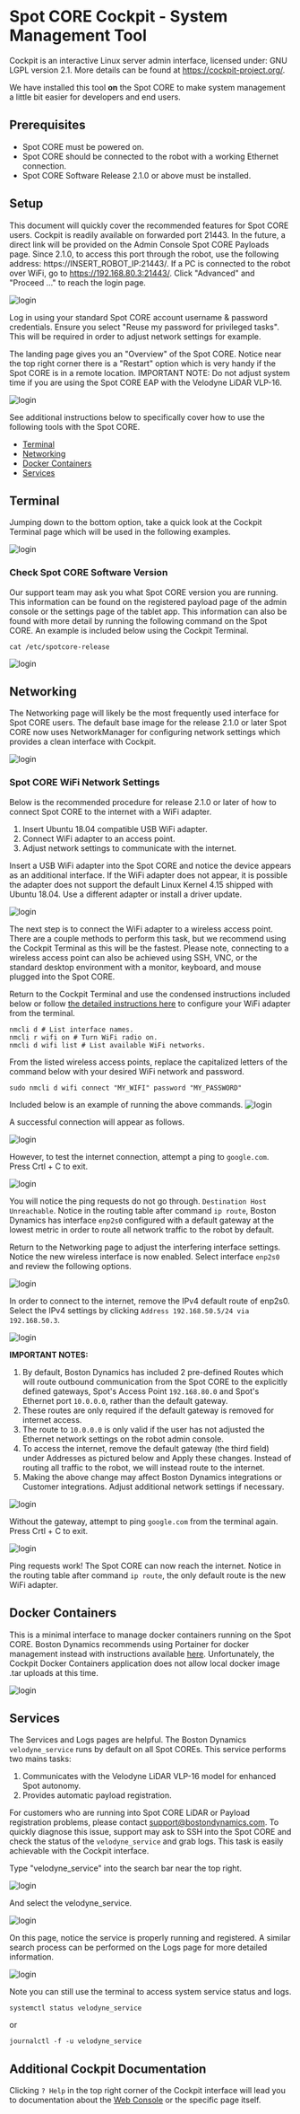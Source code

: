 <!--
Copyright (c) 2021 Boston Dynamics, Inc.  All rights reserved.

Downloading, reproducing, distributing or otherwise using the SDK Software
is subject to the terms and conditions of the Boston Dynamics Software
Development Kit License (20191101-BDSDK-SL).
-->

# Spot CORE Cockpit - System Management Tool

Cockpit is an interactive Linux server admin interface, licensed under: GNU LGPL version 2.1. More details can be found at https://cockpit-project.org/.

We have installed this tool **on** the Spot CORE to make system management a little bit easier for developers and end users. 

## Prerequisites
- Spot CORE must be powered on.
- Spot CORE should be connected to the robot with a working Ethernet connection.
- Spot CORE Software Release 2.1.0 or above must be installed.

## Setup

This document will quickly cover the recommended features for Spot CORE users. Cockpit is readily available on forwarded port 21443. In the future, a direct link will be provided on the Admin Console Spot CORE Payloads page. Since 2.1.0, to access this port through the robot, use the following address: https://INSERT_ROBOT_IP:21443/. If a PC is connected to the robot over WiFi, go to https://192.168.80.3:21443/. Click "Advanced" and "Proceed ..." to reach the login page.


![login](./images/cockpit/login.png)

Log in using your standard Spot CORE account username & password credentials. Ensure you select "Reuse my password for privileged tasks". This will be required in order to adjust network settings for example. 

The landing page gives you an "Overview" of the Spot CORE. Notice near the top right corner there is a "Restart" option which is very handy if the Spot CORE is in a remote location. IMPORTANT NOTE: Do not adjust system time if you are using the Spot CORE EAP with the Velodyne LiDAR VLP-16.

![login](./images/cockpit/overview.png)

See additional instructions below to specifically cover how to use the following tools with the Spot CORE.

- [Terminal](#terminal)
- [Networking](#networking)
- [Docker Containers](#docker-containers)
- [Services](#services)

## Terminal
Jumping down to the bottom option, take a quick look at the Cockpit Terminal page which will be used in the following examples.

![login](./images/cockpit/terminal.png)

### Check Spot CORE Software Version
Our support team may ask you what Spot CORE version you are running. This information can be found on the registered payload page of the admin console or the settings page of the tablet app. This information can also be found with more detail by running the following command on the Spot CORE. An example is included below using the Cockpit Terminal.

```
cat /etc/spotcore-release
```

![login](./images/cockpit/terminal_check_release.png)

## Networking
The Networking page will likely be the most frequently used interface for Spot CORE users. The default base image for the release 2.1.0 or later Spot CORE now uses NetworkManager for configuring network settings which provides a clean interface with Cockpit. 

![login](./images/cockpit/networking.png)

### Spot CORE WiFi Network Settings
Below is the recommended procedure for release 2.1.0 or later of how to connect Spot CORE to the internet with a WiFi adapter.

1. Insert Ubuntu 18.04 compatible USB WiFi adapter.
2. Connect WiFi adapter to an access point.
3. Adjust network settings to communicate with the internet.

Insert a USB WiFi adapter into the Spot CORE and notice the device appears as an additional interface. If the WiFi adapter does not appear, it is possible the adapter does not support the default Linux Kernel 4.15 shipped with Ubuntu 18.04. Use a different adapter or install a driver update.

![login](./images/cockpit/networking_wifi_adapter.png)

The next step is to connect the WiFi adapter to a wireless access point. There are a couple methods to perform this task, but we recommend using the Cockpit Terminal as this will be the fastest. Please note, connecting to a wireless access point can also be achieved using SSH, VNC, or the standard desktop environment with a monitor, keyboard, and mouse plugged into the Spot CORE.

Return to the Cockpit Terminal and use the condensed instructions included below or follow [the detailed instructions here](https://docs.ubuntu.com/core/en/stacks/network/network-manager/docs/configure-wifi-connections) to configure your WiFi adapter from the terminal.

```
nmcli d # List interface names.
nmcli r wifi on # Turn WiFi radio on.
nmcli d wifi list # List available WiFi networks.
```
From the listed wireless access points, replace the capitalized letters of the command below with your desired WiFi network and password.
```
sudo nmcli d wifi connect "MY_WIFI" password "MY_PASSWORD"
```

Included below is an example of running the above commands.
![login](./images/cockpit/terminal_wifi.png)

A successful connection will appear as follows.

![login](./images/cockpit/terminal_wifi_connected.png)

However, to test the internet connection, attempt a ping to `google.com`. Press Crtl + C to exit.

![login](./images/cockpit/terminal_wifi_ping_fails.png)

You will notice the ping requests do not go through. `Destination Host Unreachable`. Notice in the routing table after command `ip route`, Boston Dynamics has interface `enp2s0` configured with a default gateway at the lowest metric in order to route all network traffic to the robot by default.

Return to the Networking page to adjust the interfering interface settings. Notice the new wireless interface is now enabled. Select interface `enp2s0` and review the following options.

![login](./images/cockpit/networking_enp2s0.png)

In order to connect to the internet, remove the IPv4 default route of enp2s0. Select the IPv4 settings by clicking `Address 192.168.50.5/24 via 192.168.50.3`.

![login](./images/cockpit/networking_enp2s0_IPv4_default.png)

**IMPORTANT NOTES:**

1. By default, Boston Dynamics has included 2 pre-defined Routes which will route outbound communication from the Spot CORE to the explicitly defined gateways, Spot's Access Point `192.168.80.0` and Spot's Ethernet port `10.0.0.0`, rather than the default gateway.
1. These routes are only required if the default gateway is removed for internet access. 
1. The route to `10.0.0.0` is only valid if the user has not adjusted the Ethernet network settings on the robot admin console.
1. To access the internet, remove the default gateway (the third field) under Addresses as pictured below and Apply these changes. Instead of routing all traffic to the robot, we will instead route to the internet.
1. Making the above change may affect Boston Dynamics integrations or Customer integrations. Adjust additional network settings if necessary.

![login](./images/cockpit/networking_enp2s0_no_gateway.png)

Without the gateway, attempt to ping `google.com` from the terminal again. Press Crtl + C to exit.

![login](./images/cockpit/terminal_ping_works.png)

Ping requests work! The Spot CORE can now reach the internet. Notice in the routing table after command `ip route`, the only default route is the new WiFi adapter. 

## Docker Containers
This is a minimal interface to manage docker containers running on the Spot CORE. Boston Dynamics recommends using Portainer for docker management instead with instructions available [here](./docker_containers.md). Unfortunately, the Cockpit Docker Containers application does not allow local docker image .tar uploads at this time.

![login](./images/cockpit/docker.png)

## Services
The Services and Logs pages are helpful. The Boston Dynamics `velodyne_service` runs by default on all Spot COREs. This service performs two mains tasks:

1. Communicates with the Velodyne LiDAR VLP-16 model for enhanced Spot autonomy. 
1. Provides automatic payload registration.

For customers who are running into Spot CORE LiDAR or Payload registration problems, please contact support@bostondynamics.com. To quickly diagnose this issue, support may ask to SSH into the Spot CORE and check the status of the `velodyne_service` and grab logs. This task is easily achievable with the Cockpit interface. 

Type "velodyne_service" into the search bar near the top right.

![login](./images/cockpit/services_search.png)

And select the velodyne_service.

![login](./images/cockpit/services_velodyne.png)

On this page, notice the service is properly running and registered. A similar search process can be performed on the Logs page for more detailed information. 

![login](./images/cockpit/logs_velodyne.png)

Note you can still use the terminal to access system service status and logs. 

```
systemctl status velodyne_service
```
or 
```
journalctl -f -u velodyne_service
```

## Additional Cockpit Documentation
Clicking `? Help` in the top right corner of the Cockpit interface will lead you to documentation about the [Web Console](https://access.redhat.com/documentation/en-us/red_hat_enterprise_linux/8/html/managing_systems_using_the_rhel_8_web_console/index) or the specific page itself.
